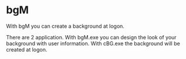 bgM
===

With bgM you can create a background at logon.

There are 2 application.
With bgM.exe you can design the look of your background with user information.
With cBG.exe the background will be created at logon.


